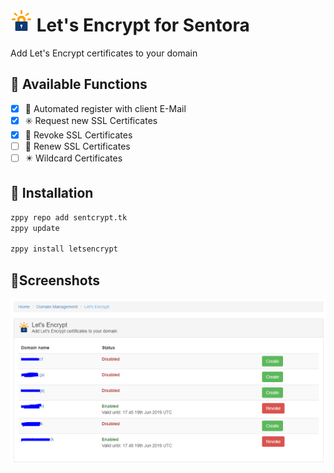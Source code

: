 # ![Icon](https://raw.githubusercontent.com/Bizarrus/Sentora-LetsEncrypt/master/letsencrypt/assets/icon.png) Let's Encrypt for Sentora
Add Let's Encrypt certificates to your domain

## 📑 Available Functions
- [x] 🔑 Automated register with client E-Mail
- [x] ✳️ Request new SSL Certificates
- [x] 🚫 Revoke SSL Certificates
- [ ] 🔄 Renew SSL Certificates
- [ ] ✴️ Wildcard Certificates

## 🔨 Installation
```bash
zppy repo add sentcrypt.tk
zppy update

zppy install letsencrypt
```

## 📐Screenshots
![Screenshot](https://raw.githubusercontent.com/Bizarrus/Sentora-LetsEncrypt/master/screenshots/preview.png)

